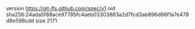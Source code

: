 version https://git-lfs.github.com/spec/v1
oid sha256:24ada5f88ace97785fc4aeb03303883a2d7fcd3ab896d66f1a7e478d8e598cdd
size 2171
